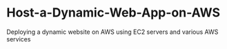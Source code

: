 # Host-a-Dynamic-Web-App-on-AWS
Deploying a dynamic website on AWS using EC2 servers and various AWS services
